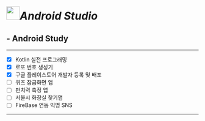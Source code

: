 # <image src="https://user-images.githubusercontent.com/63226023/119218763-0955dd80-bb1d-11eb-926c-550b3580a76d.png" height="35">_**Android Studio**_
  ## - Android Study
  ---
  - [x] Kotlin 실전 프로그래밍
  - [x] 로또 번호 생성기
  - [x] 구글 플레이스토어 개발자 등록 및 배포
  - [ ] 퀴즈 잠금화면 앱
  - [ ] 펀치력 측정 앱
  - [ ] 서울시 화장실 찾기앱
  - [ ] FireBase 연동 익명 SNS
  ---
  
  
